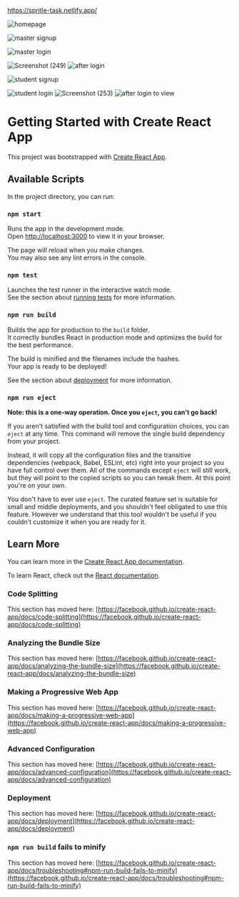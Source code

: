 https://spritle-task.netlify.app/


![homepage](https://user-images.githubusercontent.com/98256252/224630360-7eb7c7f3-a54a-476c-bcab-8f48dc2f4619.png)

![master signup](https://user-images.githubusercontent.com/98256252/224630486-53c31ef1-ad13-4c63-9076-c1cc7b3f3954.png)

![master login](https://user-images.githubusercontent.com/98256252/224630580-1b56413e-2357-41ad-8e19-b6aea4261b79.png)

![Screenshot (249)](https://user-images.githubusercontent.com/98256252/224630638-cfbcde6e-21f1-4696-8aa8-dc3bbc22379e.png)
![after login](https://user-images.githubusercontent.com/98256252/224630677-b4431d67-29d8-4a19-96ce-3e01bcbba9a9.png)


![student signup](https://user-images.githubusercontent.com/98256252/224630790-f8ad5716-132c-4cd3-85ae-a04f0da9af03.png)

![student login](https://user-images.githubusercontent.com/98256252/224630835-42fce6ff-b3cb-4851-9ceb-a5650526bc93.png)
![Screenshot (253)](https://user-images.githubusercontent.com/98256252/224630908-0cee944e-c8be-449f-b8bd-15938a598843.png)
![after login to view](https://user-images.githubusercontent.com/98256252/224630969-a6994984-4042-40e1-b10f-d7df2ef0b53b.png)


# Getting Started with Create React App

This project was bootstrapped with [Create React App](https://github.com/facebook/create-react-app).

## Available Scripts

In the project directory, you can run:

### `npm start`

Runs the app in the development mode.\
Open [http://localhost:3000](http://localhost:3000) to view it in your browser.

The page will reload when you make changes.\
You may also see any lint errors in the console.

### `npm test`

Launches the test runner in the interactive watch mode.\
See the section about [running tests](https://facebook.github.io/create-react-app/docs/running-tests) for more information.

### `npm run build`

Builds the app for production to the `build` folder.\
It correctly bundles React in production mode and optimizes the build for the best performance.

The build is minified and the filenames include the hashes.\
Your app is ready to be deployed!

See the section about [deployment](https://facebook.github.io/create-react-app/docs/deployment) for more information.

### `npm run eject`

**Note: this is a one-way operation. Once you `eject`, you can't go back!**

If you aren't satisfied with the build tool and configuration choices, you can `eject` at any time. This command will remove the single build dependency from your project.

Instead, it will copy all the configuration files and the transitive dependencies (webpack, Babel, ESLint, etc) right into your project so you have full control over them. All of the commands except `eject` will still work, but they will point to the copied scripts so you can tweak them. At this point you're on your own.

You don't have to ever use `eject`. The curated feature set is suitable for small and middle deployments, and you shouldn't feel obligated to use this feature. However we understand that this tool wouldn't be useful if you couldn't customize it when you are ready for it.

## Learn More

You can learn more in the [Create React App documentation](https://facebook.github.io/create-react-app/docs/getting-started).

To learn React, check out the [React documentation](https://reactjs.org/).

### Code Splitting

This section has moved here: [https://facebook.github.io/create-react-app/docs/code-splitting](https://facebook.github.io/create-react-app/docs/code-splitting)

### Analyzing the Bundle Size

This section has moved here: [https://facebook.github.io/create-react-app/docs/analyzing-the-bundle-size](https://facebook.github.io/create-react-app/docs/analyzing-the-bundle-size)

### Making a Progressive Web App

This section has moved here: [https://facebook.github.io/create-react-app/docs/making-a-progressive-web-app](https://facebook.github.io/create-react-app/docs/making-a-progressive-web-app)

### Advanced Configuration

This section has moved here: [https://facebook.github.io/create-react-app/docs/advanced-configuration](https://facebook.github.io/create-react-app/docs/advanced-configuration)

### Deployment

This section has moved here: [https://facebook.github.io/create-react-app/docs/deployment](https://facebook.github.io/create-react-app/docs/deployment)

### `npm run build` fails to minify

This section has moved here: [https://facebook.github.io/create-react-app/docs/troubleshooting#npm-run-build-fails-to-minify](https://facebook.github.io/create-react-app/docs/troubleshooting#npm-run-build-fails-to-minify)
